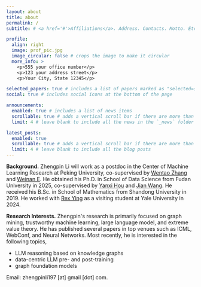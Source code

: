 ```yaml
---
layout: about
title: about
permalink: /
subtitle: # <a href='#'>Affiliations</a>. Address. Contacts. Motto. Etc.

profile:
  align: right
  image: prof_pic.jpg
  image_circular: false # crops the image to make it circular
  more_info: >
    <p>555 your office number</p>
    <p>123 your address street</p>
    <p>Your City, State 12345</p>

selected_papers: true # includes a list of papers marked as "selected={true}"
social: true # includes social icons at the bottom of the page

announcements:
  enabled: true # includes a list of news items
  scrollable: true # adds a vertical scroll bar if there are more than 3 news items
  limit: 4 # leave blank to include all the news in the `_news` folder

latest_posts:
  enabled: true
  scrollable: true # adds a vertical scroll bar if there are more than 3 new posts items
  limit: 4 # leave blank to include all the blog posts
---
```


**Background.** Zhengpin Li will work as a postdoc in the Center of Machine Learning Research at Peking University, co-supervised by [Wentao Zhang](https://zwt233.github.io/) and [Weinan E](https://web.math.princeton.edu/~weinan/). He obtained his Ph.D. in School of Data Science from Fudan University in 2025, co-supervised by [Yanxi Hou](https://sds.fudan.edu.cn/17429/list.htm) and [Jian Wang](https://sites.google.com/view/jianwangfudan). He received his B.Sc. in School of Mathematics from Shandong University in 2019. He worked with [Rex Ying](https://www.cs.yale.edu/homes/ying-rex/) as a visiting student at Yale University in 2024.

**Research Interests.** Zhengpin's research is primarily focused on graph mining, trustworthy machine learning, large language model, and extreme value theory. He has published several papers in top venues such as ICML, WebConf, and Neural Networks. Most recently, he is interested in the following topics,  
+ LLM reasoning based on knowledge graphs
+ data-centric LLM pre- and post-training
+ graph foundation models

Email: zhengpinli197 [at] gmail [dot] com.
